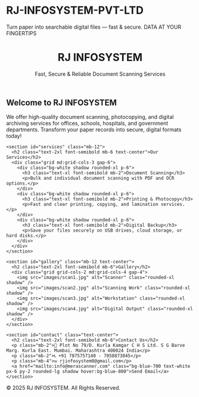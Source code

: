 # RJ-INFOSYSTEM-PVT-LTD
Turn paper into searchable digital files — fast &amp; secure. DATA AT YOUR FINGERTIPS
<!DOCTYPE html>
<html lang="en">
<head>
  <meta charset="UTF-8" />
  <meta name="viewport" content="width=device-width, initial-scale=1.0" />
  <title>RJ INFOSYSTEM data at your finger tips – Document Scanning Services</title>
  <link href="https://cdn.jsdelivr.net/npm/tailwindcss@2.2.19/dist/tailwind.min.css" rel="stylesheet">
</head>
<body class="bg-gray-50 text-gray-800">
  <header class="bg-blue-700 text-white py-6 shadow-md">
    <div class="container mx-auto px-4">
      <h1 class="text-3xl font-bold">RJ INFOSYSTEM</h1>
      <p class="text-lg">Fast, Secure & Reliable Document Scanning Services</p>
    </div>
  </header>

  <main class="container mx-auto px-4 py-10">
    <section id="home" class="mb-12 text-center">
      <h2 class="text-2xl font-semibold mb-4">Welcome to RJ INFOSYSTEM</h2>
      <p class="max-w-2xl mx-auto">We offer high-quality document scanning, photocopying, and digital archiving services for offices, schools, hospitals, and government departments. Transform your paper records into secure, digital formats today!</p>
    </section>

    <section id="services" class="mb-12">
      <h2 class="text-2xl font-semibold mb-6 text-center">Our Services</h2>
      <div class="grid md:grid-cols-3 gap-6">
        <div class="bg-white shadow rounded-xl p-6">
          <h3 class="text-xl font-semibold mb-2">Document Scanning</h3>
          <p>Bulk and individual document scanning with PDF and OCR options.</p>
        </div>
        <div class="bg-white shadow rounded-xl p-6">
          <h3 class="text-xl font-semibold mb-2">Printing & Photocopy</h3>
          <p>Fast and clear printing, copying, and lamination services.</p>
        </div>
        <div class="bg-white shadow rounded-xl p-6">
          <h3 class="text-xl font-semibold mb-2">Digital Backup</h3>
          <p>Save your files securely on USB drives, cloud storage, or hard disks.</p>
        </div>
      </div>
    </section>

    <section id="gallery" class="mb-12 text-center">
      <h2 class="text-2xl font-semibold mb-6">Gallery</h2>
      <div class="grid grid-cols-2 md:grid-cols-4 gap-4">
        <img src="images/scan1.jpg" alt="Scanner" class="rounded-xl shadow" />
        <img src="images/scan2.jpg" alt="Scanning Work" class="rounded-xl shadow" />
        <img src="images/scan3.jpg" alt="Workstation" class="rounded-xl shadow" />
        <img src="images/scan4.jpg" alt="Digital Output" class="rounded-xl shadow" />
      </div>
    </section>

    <section id="contact" class="text-center">
      <h2 class="text-2xl font-semibold mb-6">Contact Us</h2>
      <p class="mb-2">📍 Plot No 79/D. Kurla Kamgar C H S Ltd. S G Barve Marg. Kurla East. Mumbai. Maharashtra 400024 India</p>
      <p class="mb-2">📞 +91 7875757140 - 7058873045</p>
      <p class="mb-4">✉️ rjinfosystem0@gmail.com</p>
      <a href="mailto:info@merascanner.com" class="bg-blue-700 text-white px-6 py-2 rounded-lg shadow hover:bg-blue-800">Send Email</a>
    </section>
  </main>

  <footer class="bg-gray-800 text-white text-center py-4 mt-12">
    <p>&copy; 2025 RJ INFOSYSTEM. All Rights Reserved.</p>
  </footer>
</body>
</html>
